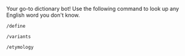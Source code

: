 Your go-to dictionary bot!
Use the following command to look up any English word you don't know.
```
/define
```
```
/variants
```
```
/etymology
```
